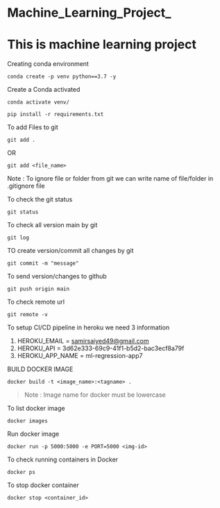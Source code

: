 # Machine_Learning_Project_
# This is machine learning project  

Creating conda environment
```
conda create -p venv python==3.7 -y
```
    
Create a Conda activated
```
conda activate venv/
```

```
pip install -r requirements.txt
```

To add Files to git
```
git add .
```
OR
```
git add <file_name>
```

Note : To ignore file or folder from git we can write name of file/folder in .gitignore file

To check the git status 
```
git status
```

To check all version main by git 
```
git log
```

TO create version/commit all changes by git 
```
git commit -m "message"
```

To send version/changes to github
```
git push origin main
```

To check remote url
```
git remote -v
```

To setup CI/CD pipeline in heroku we need 3 information

1. HEROKU_EMAIL = samirsaiyed49@gmail.com
2. HEROKU_API = 3d62e333-69c9-41f1-b5d2-bac3ecf8a79f
3. HEROKU_APP_NAME = ml-regression-app7  

BUILD DOCKER IMAGE
```
docker build -t <image_name>:<tagname> .
```

> Note : Image name for docker must be lowercase

To list docker image 
```
docker images
```

Run docker image 
```
docker run -p 5000:5000 -e PORT=5000 <img-id>
```

To check running containers in Docker
```
docker ps
```

To stop docker container
```
docker stop <container_id>
```

